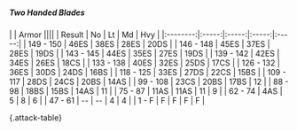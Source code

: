 ##### Two Handed Blades

|      |   Armor   ||||
|   Result   |   No   |   Lt   |   Md   |   Hvy   |
|:--------:|:-----:|:-----:|:-----:|:-----:|
| 149 - 150 | 46ES | 38ES | 28ES | 20DS |
| 146 - 148 | 45ES | 37ES | 28ES | 19DS |
| 143 - 145 | 44ES | 35ES | 27ES | 19DS |
| 139 - 142 | 42ES | 34ES | 26ES | 18CS |
| 133 - 138 | 40ES | 32ES | 25DS | 17CS |
| 126 - 132 | 36ES | 30DS | 24DS | 16BS |
| 118 - 125 | 33ES | 27DS | 22CS | 15BS |
| 109 - 117 | 28DS | 24CS | 20BS | 14AS |
| 99 - 108 | 23CS | 20BS | 17BS | 12 |
| 88 - 98 | 18BS | 15BS | 14AS | 11 |
| 75 - 87 | 11AS | 11AS | 11 | 9 |
| 62 - 74 | 4AS | 5 | 8 | 6 |
| 47 - 61 | --  | --  | 4 | 4 |
| 1 - F | F | F | F | F |

{.attack-table}
